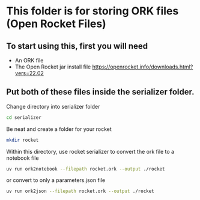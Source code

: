 # This folder is for storing ORK files (Open Rocket Files)

## To start using this, first you will need
 - An ORK file
 - The Open Rocket jar install file <https://openrocket.info/downloads.html?vers=22.02>

## Put both of these files inside the serializer folder.

Change directory into serializer folder

```bash
cd serializer
```

Be neat and create a folder for your rocket

```bash
mkdir rocket
```

Within this directory, use rocket serializer to convert the ork file to a notebook file

```bash
uv run ork2notebook --filepath rocket.ork --output ./rocket
```

or convert to only a parameters.json file

```bash
uv run ork2json --filepath rocket.ork --output ./rocket
```